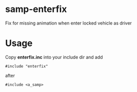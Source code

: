 # samp-enterfix
Fix for missing animation when enter locked vehicle as driver

# Usage
Copy **enterfix.inc** into your include dir and add
```Pawn
#include "enterfix"
```
after
```Pawn
#include <a_samp>
```